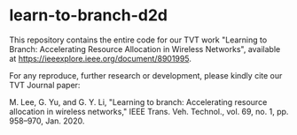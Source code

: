 # learn-to-branch-d2d

This repository contains the entire code for our TVT work "Learning to Branch: Accelerating Resource Allocation in Wireless Networks", available at https://ieeexplore.ieee.org/document/8901995.

For any reproduce, further research or development, please kindly cite our TVT Journal paper: 

M. Lee, G. Yu, and G. Y. Li, "Learning to branch: Accelerating resource allocation in wireless networks," IEEE Trans. Veh. Technol., vol. 69, no. 1, pp. 958–970, Jan. 2020.
